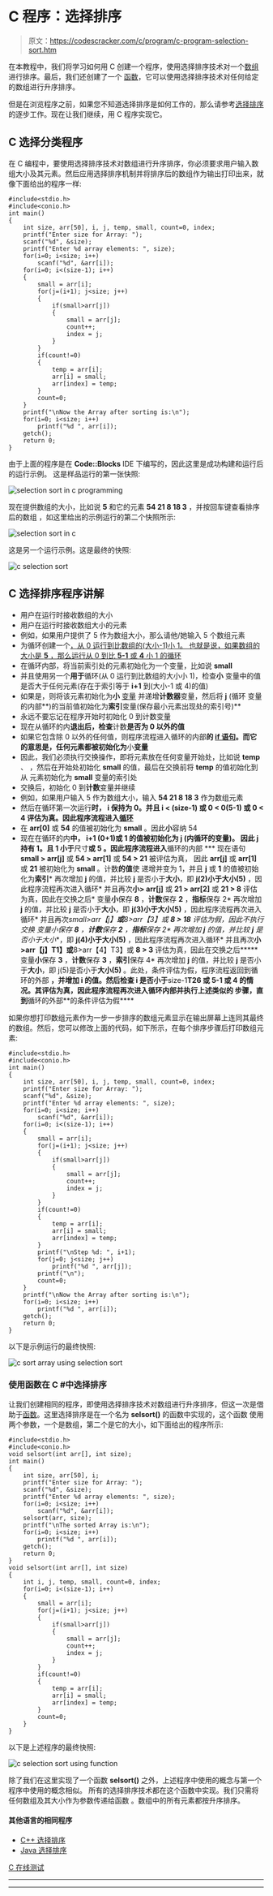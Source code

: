 # C 程序：选择排序

> 原文：<https://codescracker.com/c/program/c-program-selection-sort.htm>

在本教程中，我们将学习如何用 C 创建一个程序，使用选择排序技术对一个[数组](/c/c-arrays.htm)进行排序。最后，我们还创建了一个 [函数](/c/c-functions.htm)，它可以使用选择排序技术对任何给定的数组进行升序排序。

但是在浏览程序之前，如果您不知道选择排序是如何工作的，那么请参考[选择排序](/computer-fundamental/selection-sort.htm)的逐步工作。现在让我们继续，用 C 程序实现它。

## C 选择分类程序

在 C 编程中，要使用选择排序技术对数组进行升序排序，你必须要求用户输入数组大小及其元素。然后应用选择排序机制并将排序后的数组作为输出打印出来，就像下面给出的程序一样:

```
#include<stdio.h>
#include<conio.h>
int main()
{
    int size, arr[50], i, j, temp, small, count=0, index;
    printf("Enter size for Array: ");
    scanf("%d", &size);
    printf("Enter %d array elements: ", size);
    for(i=0; i<size; i++)
        scanf("%d", &arr[i]);
    for(i=0; i<(size-1); i++)
    {
        small = arr[i];
        for(j=(i+1); j<size; j++)
        {
            if(small>arr[j])
            {
                small = arr[j];
                count++;
                index = j;
            }
        }
        if(count!=0)
        {
            temp = arr[i];
            arr[i] = small;
            arr[index] = temp;
        }
        count=0;
    }
    printf("\nNow the Array after sorting is:\n");
    for(i=0; i<size; i++)
        printf("%d ", arr[i]);
    getch();
    return 0;
}
```

由于上面的程序是在 **Code::Blocks** IDE 下编写的，因此这里是成功构建和运行后的运行示例。 这是样品运行的第一张快照:

![selection sort in c programming](img/abb4e27b12809b0fa7893291499c11ef.png)

现在提供数组的大小，比如说 **5** 和它的元素 **54 21 8 18 3** ，并按回车键查看排序后的数组 ，如这里给出的示例运行的第二个快照所示:

![selection sort in c](img/140302257bb35226fa4c56f914aebcff.png)

这是另一个运行示例。这是最终的快照:

![c selection sort](img/08389cb35af8e52ee66a9136f35b2c28.png)

## C 选择排序程序讲解

*   用户在运行时接收数组的大小
*   用户在运行时接收数组大小的元素
*   例如，如果用户提供了 5 作为数组大小，那么请他/她输入 5 个数组元素
*   为循环创建一个[，从 0 运行到比数组的(大小-1)小 1。 也就是说，如果数组的大小是 **5** ，那么运行从 0 到比 **5-1** 或 **4** 小 1 的循环](/c/c-for-loop.htm)
*   在循环内部，将当前索引处的元素初始化为一个变量，比如说 **small**
*   并且使用另一个**用于**循环(从 0 运行到比数组的大小小 1)，检查**小** 变量中的值是否大于任何元素(存在于索引等于 **i+1** 到(大小-1 或 4)的值)
*   如果是，则将该元素初始化为**小** [变量](/c/c-variables.htm) 并递增**计数器**变量，然后将 **j** (循环 变量的内部**)的当前值初始化为**索引**变量(保存最小元素出现处的索引号)**
*   永远不要忘记在程序开始时初始化 0 到计数变量
*   现在从循环的内**退出后，检查**计数**是否为 0 以外的值**
*   如果它包含除 0 以外的任何值，则程序流程进入循环的内部**的 [if 语句](/c/c-if-statement.htm)。而它 的意思是，任何元素都被初始化为**小**变量**
*   因此，我们必须执行交换操作，即将元素放在任何变量开始处，比如说 **temp** 、 ，然后在开始处初始化 **small** 的值，最后在交换前将 **temp** 的值初始化到从 元素初始化为 **small** 变量的索引处
*   交换后，初始化 0 到**计数**变量并继续
*   例如，如果用户输入 5 作为数组大小，输入 **54 21 8 18 3** 作为数组元素
*   然后在循环第一次运行**时， **i** 保持为 0。并且 **i < (size-1)** 或 **0 < 0(5-1)** 或 **0 < 4** 评估为真。因此程序流程进入[循环](/c/c-loops.htm)**
*   在 **arr[0]** 或 **54** 的值被初始化为 **small** 。因此**小**容纳 54
*   现在在循环的内**中， **i+1** (0+1)或 **1** 的值被初始化为 **j** (内循环的变量)。 因此 **j** 持有 1。且 1 小于**尺寸**或 **5** 。因此程序流程进入**循环的内部
***   现在语句 **small > arr[j]** 或 **54 > arr[1]** 或 **54 > 21** 被评估为真， 因此 **arr[j]** 或 **arr[1]** 或 **21** 被初始化为 **small** 。计数**的值**使 递增并变为 1，并且 **j** 或 **1** 的值被初始化为**索引***   再次增加 **j** 的值，并比较 **j** 是否小于**大小**，即 **j(2)**小于**大小(5)** ，因此程序流程再次进入循环*   并且再次**小> arr[j]** 或 **21 > arr[2]** 或 **21 > 8** 评估为真，因此在交换之后*   变量**小**保存 **8** ，**计数**保存 **2** ，**指标**保存 2*   再次增加 **j** 的值，并比较 **j** 是否小于**大小**，即 **j(3)**小于**大小(5)** ，因此程序流程再次进入循环*   并且再次**small>arr【j】**或**8>arr【3】**或 **8 > 18** 评估为假，因此不执行交换*   变量**小**保存 **8** ，**计数**保存 **2** ，**指标**保存 2*   再次增加 **j** 的值，并比较 **j** 是否小于**大小**，即 **j(4)**小于**大小(5)** ，因此程序流程再次进入循环*   并且再次**小>arr【j】T1】或**8>arr【4】T3】或 **8 > 3** 评估为真，因此在交换之后*****   变量**小**保存 **3** ，**计数**保存 **3** ，**索引**保存 4*   再次增加 **j** 的值，并比较 **j** 是否小于**大小**，即 j(5)是否小于**大小(5)** 。此处，条件评估为假，程序流程返回到循环的外部 **，并增加 **i** 的值。然后检查 **i** 是否小于**size-1**T26 或 **5-1** 或 **4** 的情况。其评估为真，因此程序流程再次进入循环内部并执行上述类似的 步骤，直到**循环的外部**的条件评估为假****

如果你想打印数组元素作为一步一步排序的数组元素显示在输出屏幕上连同其最终的数组。然后，您可以修改上面的代码，如下所示，在每个排序步骤后打印数组元素:

```
#include<stdio.h>
#include<conio.h>
int main()
{
    int size, arr[50], i, j, temp, small, count=0, index;
    printf("Enter size for Array: ");
    scanf("%d", &size);
    printf("Enter %d array elements: ", size);
    for(i=0; i<size; i++)
        scanf("%d", &arr[i]);
    for(i=0; i<(size-1); i++)
    {
        small = arr[i];
        for(j=(i+1); j<size; j++)
        {
            if(small>arr[j])
            {
                small = arr[j];
                count++;
                index = j;
            }
        }
        if(count!=0)
        {
            temp = arr[i];
            arr[i] = small;
            arr[index] = temp;
        }
        printf("\nStep %d: ", i+1);
        for(j=0; j<size; j++)
            printf("%d ", arr[j]);
        printf("\n");
        count=0;
    }
    printf("\nNow the Array after sorting is:\n");
    for(i=0; i<size; i++)
        printf("%d ", arr[i]);
    getch();
    return 0;
}
```

以下是示例运行的最终快照:

![c sort array using selection sort](img/952bd3d0e8cf4a3ebbb0c1b074752139.png)

### 使用函数在 C #中选择排序

让我们创建相同的程序，即使用选择排序技术对数组进行升序排序，但这一次是借助于[函数](/c/c-functions.htm)。这里选择排序是在一个名为 **selsort()** 的函数中实现的，这个函数 使用两个参数，一个是数组，第二个是它的大小，如下面给出的程序所示:

```
#include<stdio.h>
#include<conio.h>
void selsort(int arr[], int size);
int main()
{
    int size, arr[50], i;
    printf("Enter size for Array: ");
    scanf("%d", &size);
    printf("Enter %d array elements: ", size);
    for(i=0; i<size; i++)
        scanf("%d", &arr[i]);
    selsort(arr, size);
    printf("\nThe sorted Array is:\n");
    for(i=0; i<size; i++)
        printf("%d ", arr[i]);
    getch();
    return 0;
}
void selsort(int arr[], int size)
{
    int i, j, temp, small, count=0, index;
    for(i=0; i<(size-1); i++)
    {
        small = arr[i];
        for(j=(i+1); j<size; j++)
        {
            if(small>arr[j])
            {
                small = arr[j];
                count++;
                index = j;
            }
        }
        if(count!=0)
        {
            temp = arr[i];
            arr[i] = small;
            arr[index] = temp;
        }
        count=0;
    }
}
```

以下是上述程序的最终快照:

![c selection sort using function](img/8054fbb55a177c00fd24aa2b75c70c6d.png)

除了我们在这里实现了一个函数 **selsort()** 之外，上述程序中使用的概念与第一个程序中使用的概念相似。 所有的选择排序技术都在这个函数中实现。我们只需将任何数组及其大小作为参数传递给函数 。数组中的所有元素都按升序排序。

#### 其他语言的相同程序

*   [C++ 选择排序](/cpp/program/cpp-program-selection-sort.htm)
*   [Java 选择排序](/java/program/java-program-selection-sort.htm)

[C 在线测试](/exam/showtest.php?subid=2)

* * *

* * *